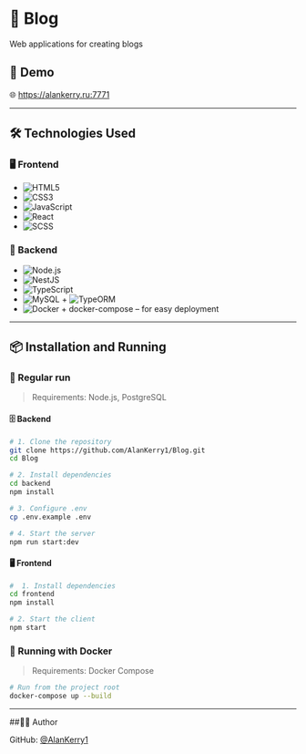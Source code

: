 # 💬 Blog

Web applications for creating blogs

## 🚀 Demo

🌐 https://alankerry.ru:7771

---

## 🛠️ Technologies Used

### 🖥️ Frontend
- ![HTML5](https://img.shields.io/badge/HTML5-%23E34F26.svg?&logo=html5&logoColor=white)
- ![CSS3](https://img.shields.io/badge/CSS3-%231572B6.svg?&logo=css3&logoColor=white)
- ![JavaScript](https://img.shields.io/badge/JavaScript-%23F7DF1E.svg?&logo=javascript&logoColor=black)
- ![React](https://img.shields.io/badge/React-%2361DAFB.svg?&logo=react&logoColor=black)
- ![SCSS](https://img.shields.io/badge/SCSS-%23CD6799.svg?&logo=sass&logoColor=white)

### 🧪 Backend 
- ![Node.js](https://img.shields.io/badge/Node.js-18.x-green?logo=node.js)
- ![NestJS](https://img.shields.io/badge/NestJS-E0234E.svg?&logo=nestjs&logoColor=white)
- ![TypeScript](https://img.shields.io/badge/TypeScript-%23007ACC.svg?&logo=typescript&logoColor=white)
- ![MySQL](https://img.shields.io/badge/MySQL-%234479A1.svg?&logo=mysql&logoColor=white) + ![TypeORM](https://img.shields.io/badge/TypeORM-262627.svg?color=blue)
- ![Docker](https://img.shields.io/badge/Docker-%230db7ed.svg?&logo=docker&logoColor=white) + docker-compose – for easy deployment

---

## 📦 Installation and Running

### 🔧 Regular run

> Requirements: Node.js, PostgreSQL

#### 🗄️ Backend

```bash
# 1. Clone the repository
git clone https://github.com/AlanKerry1/Blog.git
cd Blog

# 2. Install dependencies
cd backend
npm install

# 3. Configure .env
cp .env.example .env

# 4. Start the server
npm run start:dev
```

#### 🖥️ Frontend

```bash
#  1. Install dependencies
cd frontend
npm install

# 2. Start the client
npm start
```

### 🐳 Running with Docker

> Requirements: Docker Compose

```bash
# Run from the project root
docker-compose up --build
```

---

##👨‍💻 Author

GitHub: [@AlanKerry1](https://github.com/AlanKerry1)
